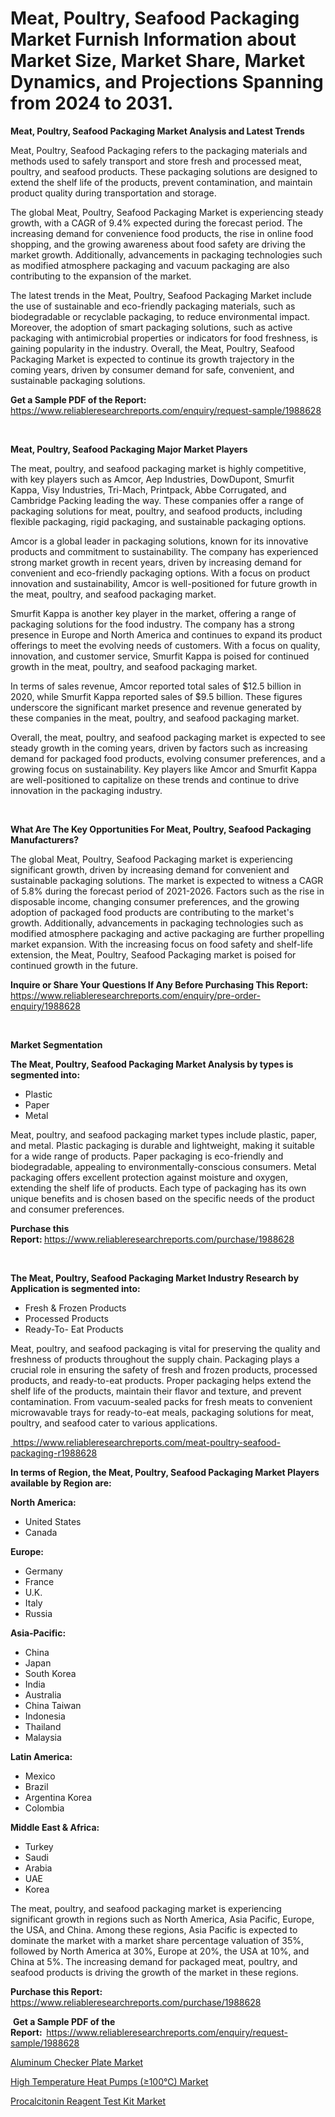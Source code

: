 <p><h1>Meat, Poultry, Seafood Packaging Market Furnish Information about Market Size, Market Share, Market Dynamics, and Projections Spanning from 2024 to 2031.</h1></p><p><strong>Meat, Poultry, Seafood Packaging Market Analysis and Latest Trends</strong></p>
<p><p>Meat, Poultry, Seafood Packaging refers to the packaging materials and methods used to safely transport and store fresh and processed meat, poultry, and seafood products. These packaging solutions are designed to extend the shelf life of the products, prevent contamination, and maintain product quality during transportation and storage.</p><p>The global Meat, Poultry, Seafood Packaging Market is experiencing steady growth, with a CAGR of 9.4% expected during the forecast period. The increasing demand for convenience food products, the rise in online food shopping, and the growing awareness about food safety are driving the market growth. Additionally, advancements in packaging technologies such as modified atmosphere packaging and vacuum packaging are also contributing to the expansion of the market.</p><p>The latest trends in the Meat, Poultry, Seafood Packaging Market include the use of sustainable and eco-friendly packaging materials, such as biodegradable or recyclable packaging, to reduce environmental impact. Moreover, the adoption of smart packaging solutions, such as active packaging with antimicrobial properties or indicators for food freshness, is gaining popularity in the industry. Overall, the Meat, Poultry, Seafood Packaging Market is expected to continue its growth trajectory in the coming years, driven by consumer demand for safe, convenient, and sustainable packaging solutions.</p></p>
<p><strong>Get a Sample PDF of the Report:&nbsp;</strong> <a href="https://www.reliableresearchreports.com/enquiry/request-sample/1988628">https://www.reliableresearchreports.com/enquiry/request-sample/1988628</a></p>
<p>&nbsp;</p>
<p><strong>Meat, Poultry, Seafood Packaging Major Market Players</strong></p>
<p><p>The meat, poultry, and seafood packaging market is highly competitive, with key players such as Amcor, Aep Industries, DowDupont, Smurfit Kappa, Visy Industries, Tri-Mach, Printpack, Abbe Corrugated, and Cambridge Packing leading the way. These companies offer a range of packaging solutions for meat, poultry, and seafood products, including flexible packaging, rigid packaging, and sustainable packaging options.</p><p>Amcor is a global leader in packaging solutions, known for its innovative products and commitment to sustainability. The company has experienced strong market growth in recent years, driven by increasing demand for convenient and eco-friendly packaging options. With a focus on product innovation and sustainability, Amcor is well-positioned for future growth in the meat, poultry, and seafood packaging market.</p><p>Smurfit Kappa is another key player in the market, offering a range of packaging solutions for the food industry. The company has a strong presence in Europe and North America and continues to expand its product offerings to meet the evolving needs of customers. With a focus on quality, innovation, and customer service, Smurfit Kappa is poised for continued growth in the meat, poultry, and seafood packaging market.</p><p>In terms of sales revenue, Amcor reported total sales of $12.5 billion in 2020, while Smurfit Kappa reported sales of $9.5 billion. These figures underscore the significant market presence and revenue generated by these companies in the meat, poultry, and seafood packaging market.</p><p>Overall, the meat, poultry, and seafood packaging market is expected to see steady growth in the coming years, driven by factors such as increasing demand for packaged food products, evolving consumer preferences, and a growing focus on sustainability. Key players like Amcor and Smurfit Kappa are well-positioned to capitalize on these trends and continue to drive innovation in the packaging industry.</p></p>
<p>&nbsp;</p>
<p><strong>What Are The Key Opportunities For Meat, Poultry, Seafood Packaging Manufacturers?</strong></p>
<p><p>The global Meat, Poultry, Seafood Packaging market is experiencing significant growth, driven by increasing demand for convenient and sustainable packaging solutions. The market is expected to witness a CAGR of 5.8% during the forecast period of 2021-2026. Factors such as the rise in disposable income, changing consumer preferences, and the growing adoption of packaged food products are contributing to the market's growth. Additionally, advancements in packaging technologies such as modified atmosphere packaging and active packaging are further propelling market expansion. With the increasing focus on food safety and shelf-life extension, the Meat, Poultry, Seafood Packaging market is poised for continued growth in the future.</p></p>
<p><strong>Inquire or Share Your Questions If Any Before Purchasing This Report:</strong> <a href="https://www.reliableresearchreports.com/enquiry/pre-order-enquiry/1988628">https://www.reliableresearchreports.com/enquiry/pre-order-enquiry/1988628</a></p>
<p>&nbsp;</p>
<p><strong>Market Segmentation</strong></p>
<p><strong>The Meat, Poultry, Seafood Packaging Market Analysis by types is segmented into:</strong></p>
<p><ul><li>Plastic</li><li>Paper</li><li>Metal</li></ul></p>
<p><p>Meat, poultry, and seafood packaging market types include plastic, paper, and metal. Plastic packaging is durable and lightweight, making it suitable for a wide range of products. Paper packaging is eco-friendly and biodegradable, appealing to environmentally-conscious consumers. Metal packaging offers excellent protection against moisture and oxygen, extending the shelf life of products. Each type of packaging has its own unique benefits and is chosen based on the specific needs of the product and consumer preferences.</p></p>
<p><strong>Purchase this Report:&nbsp;</strong><a href="https://www.reliableresearchreports.com/purchase/1988628">https://www.reliableresearchreports.com/purchase/1988628</a></p>
<p>&nbsp;</p>
<p><strong>The Meat, Poultry, Seafood Packaging Market Industry Research by Application is segmented into:</strong></p>
<p><ul><li>Fresh & Frozen Products</li><li>Processed Products</li><li>Ready-To- Eat Products</li></ul></p>
<p><p>Meat, poultry, and seafood packaging is vital for preserving the quality and freshness of products throughout the supply chain. Packaging plays a crucial role in ensuring the safety of fresh and frozen products, processed products, and ready-to-eat products. Proper packaging helps extend the shelf life of the products, maintain their flavor and texture, and prevent contamination. From vacuum-sealed packs for fresh meats to convenient microwavable trays for ready-to-eat meals, packaging solutions for meat, poultry, and seafood cater to various applications.</p></p>
<p><a href="https://www.reliableresearchreports.com/meat-poultry-seafood-packaging-r1988628">&nbsp;https://www.reliableresearchreports.com/meat-poultry-seafood-packaging-r1988628</a></p>
<p><strong>In terms of Region, the Meat, Poultry, Seafood Packaging Market Players available by Region are:</strong></p>
<p>
    <p> <strong> North America: </strong>
        <ul>
            <li>United States</li>
            <li>Canada</li>
        </ul>
        </p> 
    <p> <strong> Europe: </strong>
        <ul>
            <li>Germany</li>
            <li>France</li>
            <li>U.K.</li>
            <li>Italy</li>
            <li>Russia</li>
        </ul>
        </p> 
    <p> <strong> Asia-Pacific: </strong>
        <ul>
            <li>China</li>
            <li>Japan</li>
            <li>South Korea</li>
            <li>India</li>
            <li>Australia</li>
            <li>China Taiwan</li>
            <li>Indonesia</li>
            <li>Thailand</li>
            <li>Malaysia</li>
        </ul>
        </p> 
    <p> <strong> Latin America: </strong>
        <ul>
            <li>Mexico</li>
            <li>Brazil</li>
            <li>Argentina Korea</li>
            <li>Colombia</li>
        </ul>
        </p> 
    <p> <strong> Middle East & Africa: </strong>
        <ul>
            <li>Turkey</li>
            <li>Saudi</li>
            <li>Arabia</li>
            <li>UAE</li>
            <li>Korea</li>
        </ul>
    </p>
    </p>
<p><p>The meat, poultry, and seafood packaging market is experiencing significant growth in regions such as North America, Asia Pacific, Europe, the USA, and China. Among these regions, Asia Pacific is expected to dominate the market with a market share percentage valuation of 35%, followed by North America at 30%, Europe at 20%, the USA at 10%, and China at 5%. The increasing demand for packaged meat, poultry, and seafood products is driving the growth of the market in these regions.</p></p>
<p><strong>Purchase this Report: </strong><a href="https://www.reliableresearchreports.com/purchase/1988628">https://www.reliableresearchreports.com/purchase/1988628</a></p>
<p>&nbsp;<strong>Get a Sample PDF of the Report:&nbsp;&nbsp;</strong><a href="https://www.reliableresearchreports.com/enquiry/request-sample/1988628">https://www.reliableresearchreports.com/enquiry/request-sample/1988628</a></p>
<p><strong></strong></p>
<p><p><a href="https://github.com/annerides/Market-Research-Report-List-1/blob/main/aluminum-checker-plate-market.md">Aluminum Checker Plate Market</a></p><p><a href="https://github.com/beauBlock13/Market-Research-Report-List-1/blob/main/high-temperature-heat-pumps-100-market.md">High Temperature Heat Pumps (≥100℃) Market</a></p><p><a href="https://github.com/DaveBlock08/Market-Research-Report-List-1/blob/main/procalcitonin-reagent-test-kit-market.md">Procalcitonin Reagent Test Kit Market</a></p></p>